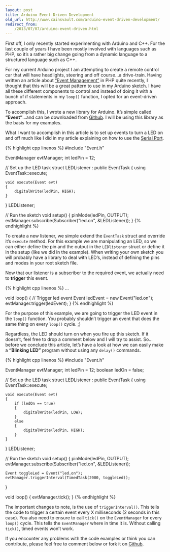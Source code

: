 ```yaml
---
layout: post
title: Arduino Event-Driven Development
old_url: http://www.cainsvault.com/arduino-event-driven-development/
redirect_from:
    /2013/07/07/arduino-event-driven.html
---
```


First off, I only recently started experimenting with Arduino and C++. For the last couple of years I have been mostly involved with languages such as PHP, so it’s a rather big change going from a dynamic language to a structured language such as C++.

For my current Arduino project I am attempting to create a remote control car that will have headlights, steering and off course…a drive-train. Having written an article about [“Event Management”](http://deathwing/git/site/wordpress/design-patter-php-event-dispatcher/) in PHP quite recently, I thought that this will be a great pattern to use in my Arduino sketch. I have all these different components to control and instead of doing it with a bunch of if statements in my `loop()` function, I opted for an event-driven approach.

To accomplish this, I wrote a new library for Arduino. It’s simple called **“Event”**...and can be downloaded from [Github](https://github.com/arcturial/arduino-event). I will be using this library as the basis for my examples.

What I want to accomplish in this article is to set up events to turn a LED on and off much like I did in my article explaining on how to use the [Serial Port](http://deathwing/git/site/wordpress/controlling-a-led-using-arduino-serial-port/).

{% highlight cpp linenos %}
#include "Event.h"

EventManager evtManager;
int ledPin = 12;

// Set up the LED task
struct LEDListener : public EventTask
{
    using EventTask::execute;

    void execute(Event evt)
    {
        digitalWrite(ledPin, HIGH);
    }

} LEDListener;


// Run the sketch
void setup()
{
    pinMode(ledPin, OUTPUT);
    evtManager.subscribe(Subscriber("led.on", &LEDListener));
}
{% endhighlight %}

To create a new listener, we simple extend the `EventTask` struct and override it’s `execute` method. For this example we are manipulating an LED, so we can either define the pin and the output in the `LEDlistener` struct or define it in the setup (like we did in the example). When writing your own sketch you will probably have a library to deal with LED’s, instead of defining the pins and modes in your root sketch file.

Now that our listener is a subscriber to the required event, we actually need to **trigger** this event.

{% highlight cpp linenos %}
...

void loop()
{
    // Trigger led event
    Event ledEvent = new Event("led.on");
    evtManager.trigger(ledEvent);
}
{% endhighlight %}

For the purpose of this example, we are going to trigger the LED event in the `loop()` function. You probably shouldn’t trigger an event that does the same thing on every `loop()` cycle. ;)

Regardless, the LED should turn on when you fire up this sketch. If it doesn’t, feel free to drop a comment below and I will try to assist. So…before we conclude this article, let’s have a look at how we can easily make a **“Blinking LED”** program without using any `delay()` commands.

{% highlight cpp linenos %}
#include "Event.h"

EventManager evtManager;
int ledPin = 12;
boolean ledOn = false;

// Set up the LED task
struct LEDListener : public EventTask
{
    using EventTask::execute;

    void execute(Event evt)
    {
        if (ledOn == true)
        {
            digitalWrite(ledPin, LOW);
        }
        else
        {
            digitalWrite(ledPin, HIGH);
        }
    }

} LEDListener;


// Run the sketch
void setup()
{
    pinMode(ledPin, OUTPUT);
    evtManager.subscribe(Subscriber("led.on", &LEDListener));

    Event toggleLed = Event("led.on");
    evtManager.triggerInterval(TimedTask(2000, toggleLed));
}

void loop()
{
    evtManager.tick();
}
{% endhighlight %}

The important changes to note, is the use of `triggerInterval()`. This tells the code to trigger a certain event every X milliseconds (2 seconds in this case). You also need to ensure to call `tick()` on the `EventManager` for every `loop()` cycle. This tells the `EventManager` where in time it is. Without calling `tick()`, timed events won’t work.

If you encounter any problems with the code examples or think you can contribute, please feel free to comment below or fork it on [Github](https://github.com/arcturial/arduino-event).